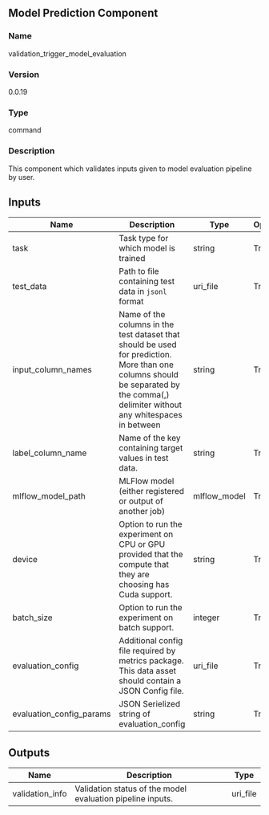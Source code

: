 ## Model Prediction Component

### Name 

validation_trigger_model_evaluation

### Version 

0.0.19

### Type 

command

### Description 

This component which validates inputs given to model evaluation pipeline by user.

## Inputs 


| Name               | Description                                                                         | Type    | Optional |
|--------------------| ----------------------------------------------------------------------------------- | ------- | ------- | 
| task               | Task type for which model is trained                                                                       | string  |  True     | 
| test_data          | Path to file containing test data in `jsonl` format | uri_file | True
| input_column_names | Name of the columns in the test dataset that should be used for prediction. More than one columns should be separated by the comma(,) delimiter without any whitespaces in between | string | True
| label_column_name  | Name of the key containing target values in test data. | string | True
| mlflow_model_path  |MLFlow model (either registered or output of another job) | mlflow_model | True
| device             | Option to run the experiment on CPU or GPU provided that the compute that they are choosing has Cuda support. | string | True
| batch_size         | Option to run the experiment on batch support. | integer | True
| evaluation_config          | Additional config file required by metrics package. This data asset should contain a JSON Config file. | uri_file    | True     |                                                |
| evaluation_config_params                       | JSON Serielized string of evaluation_config            | string | True                                                     |

## Outputs 

| Name                 | Description                                              | Type         |
| -------------------- | -------------------------------------------------------- | ------------ |
| validation_info | Validation status of the model evaluation pipeline inputs. | uri_file |